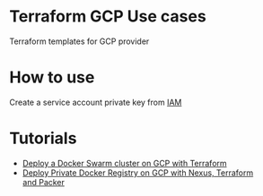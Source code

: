 # Terraform GCP Use cases

Terraform templates for GCP provider

# How to use

Create a service account private key from [IAM](https://medium.com/r/?url=https%3A%2F%2Fconsole.cloud.google.com%2Fapis%2Fcredentials%2Fserviceaccountkey)

# Tutorials

* [Deploy a Docker Swarm cluster on GCP with Terraform](https://medium.com/@mlabouardy/dc1c40bb062e)
* [Deploy Private Docker Registry on GCP with Nexus, Terraform and Packer](https://medium.com/@mlabouardy/1af2b6a2a9c9)
